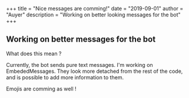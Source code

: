 +++
title = "Nice messages are comming!"
date = "2019-09-01"
author = "Auyer"
description = "Working on better looking messages for the bot"
+++ 

## Working on better messages for the bot

What does this mean ?

Currently, the bot sends pure text messages.
I'm working on EmbededMessages. They look more detached from the rest of the code, and is possible to add more information to them.

Emojis are comming as well !